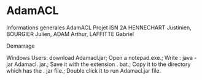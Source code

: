 # AdamACL

Informations generales
AdamACL
Projet ISN 2A HENNECHART Justinien, BOURGIER Julien, ADAM Arthur, LAFFITTE Gabriel

Demarrage

Windows Users:
download Adamacl.jar;
Open a notepad.exe.;
Write : java -jar Adamacl. jar.;
Save it with the extension . bat.;
Copy it to the directory which has the . jar file.;
Double click it to run  Adamacl.jar file.


